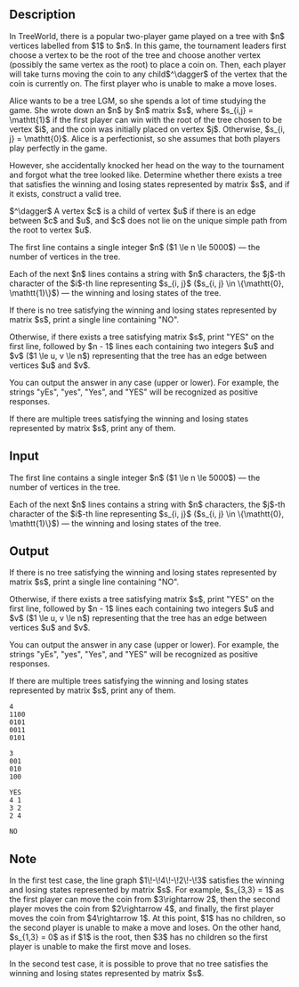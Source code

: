 ## Description

<div><p>In TreeWorld, there is a popular two-player game played on a tree with $n$ vertices labelled from $1$ to $n$. In this game, the tournament leaders first choose a vertex to be the root of the tree and choose another vertex (possibly the same vertex as the root) to place a coin on. Then, each player will take turns moving the coin to any child$^\dagger$ of the vertex that the coin is currently on. The first player who is unable to make a move loses.</p><p>Alice wants to be a tree LGM, so she spends a lot of time studying the game. She wrote down an $n$ by $n$ matrix $s$, where $s_{i,j} = \mathtt{1}$ if the first player can win with the root of the tree chosen to be vertex $i$, and the coin was initially placed on vertex $j$. Otherwise, $s_{i, j} = \mathtt{0}$. Alice is a perfectionist, so she assumes that both players play perfectly in the game.</p><p>However, she accidentally knocked her head on the way to the tournament and forgot what the tree looked like. Determine whether there exists a tree that satisfies the winning and losing states represented by matrix $s$, and if it exists, construct a valid tree.</p><p>$^\dagger$ A vertex $c$ is a child of vertex $u$ if there is an edge between $c$ and $u$, and $c$ does not lie on the unique simple path from the root to vertex $u$.</p></div><div class="input-specification"><p>The first line contains a single integer $n$ ($1 \le n \le 5000$)&nbsp;— the number of vertices in the tree.</p><p>Each of the next $n$ lines contains a string with $n$ characters, the $j$-th character of the $i$-th line representing $s_{i, j}$ ($s_{i, j} \in \{\mathtt{0}, \mathtt{1}\}$)&nbsp;— the winning and losing states of the tree.</p></div><div class="output-specification"><p>If there is no tree satisfying the winning and losing states represented by matrix $s$, print a single line containing "<span class="tex-font-style-tt">NO</span>".</p><p>Otherwise, if there exists a tree satisfying matrix $s$, print "<span class="tex-font-style-tt">YES</span>" on the first line, followed by $n - 1$ lines each containing two integers $u$ and $v$ ($1 \le u, v \le n$) representing that the tree has an edge between vertices $u$ and $v$.</p><p>You can output the answer in any case (upper or lower). For example, the strings "<span class="tex-font-style-tt">yEs</span>", "<span class="tex-font-style-tt">yes</span>", "<span class="tex-font-style-tt">Yes</span>", and "<span class="tex-font-style-tt">YES</span>" will be recognized as positive responses.</p><p>If there are multiple trees satisfying the winning and losing states represented by matrix $s$, print any of them.</p></div>

## Input

<p>The first line contains a single integer $n$ ($1 \le n \le 5000$)&nbsp;— the number of vertices in the tree.</p><p>Each of the next $n$ lines contains a string with $n$ characters, the $j$-th character of the $i$-th line representing $s_{i, j}$ ($s_{i, j} \in \{\mathtt{0}, \mathtt{1}\}$)&nbsp;— the winning and losing states of the tree.</p>

## Output

<p>If there is no tree satisfying the winning and losing states represented by matrix $s$, print a single line containing "<span class="tex-font-style-tt">NO</span>".</p><p>Otherwise, if there exists a tree satisfying matrix $s$, print "<span class="tex-font-style-tt">YES</span>" on the first line, followed by $n - 1$ lines each containing two integers $u$ and $v$ ($1 \le u, v \le n$) representing that the tree has an edge between vertices $u$ and $v$.</p><p>You can output the answer in any case (upper or lower). For example, the strings "<span class="tex-font-style-tt">yEs</span>", "<span class="tex-font-style-tt">yes</span>", "<span class="tex-font-style-tt">Yes</span>", and "<span class="tex-font-style-tt">YES</span>" will be recognized as positive responses.</p><p>If there are multiple trees satisfying the winning and losing states represented by matrix $s$, print any of them.</p>





```input1|
4
1100
0101
0011
0101
```




```input2|
3
001
010
100
```




```output1
YES
4 1
3 2
2 4
```




```output2
NO
```



## Note

<p>In the first test case, the line graph $1\!-\!4\!-\!2\!-\!3$ satisfies the winning and losing states represented by matrix $s$. For example, $s_{3,3} = 1$ as the first player can move the coin from $3\rightarrow 2$, then the second player moves the coin from $2\rightarrow 4$, and finally, the first player moves the coin from $4\rightarrow 1$. At this point, $1$ has no children, so the second player is unable to make a move and loses. On the other hand, $s_{1,3} = 0$ as if $1$ is the root, then $3$ has no children so the first player is unable to make the first move and loses.</p><p>In the second test case, it is possible to prove that no tree satisfies the winning and losing states represented by matrix $s$.</p>
